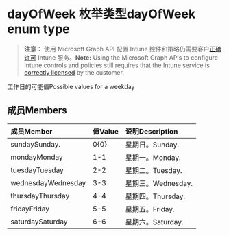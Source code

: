 # <a name="dayofweek-enum-type"></a><span data-ttu-id="29347-101">dayOfWeek 枚举类型</span><span class="sxs-lookup"><span data-stu-id="29347-101">dayOfWeek enum type</span></span>

> <span data-ttu-id="29347-102">**注意：** 使用 Microsoft Graph API 配置 Intune 控件和策略仍需要客户[正确许可](https://go.microsoft.com/fwlink/?linkid=839381) Intune 服务。</span><span class="sxs-lookup"><span data-stu-id="29347-102">**Note:** Using the Microsoft Graph APIs to configure Intune controls and policies still requires that the Intune service is [correctly licensed](https://go.microsoft.com/fwlink/?linkid=839381) by the customer.</span></span>

<span data-ttu-id="29347-103">工作日的可能值</span><span class="sxs-lookup"><span data-stu-id="29347-103">Possible values for a weekday</span></span>
## <a name="members"></a><span data-ttu-id="29347-104">成员</span><span class="sxs-lookup"><span data-stu-id="29347-104">Members</span></span>
|<span data-ttu-id="29347-105">成员</span><span class="sxs-lookup"><span data-stu-id="29347-105">Member</span></span>|<span data-ttu-id="29347-106">值</span><span class="sxs-lookup"><span data-stu-id="29347-106">Value</span></span>|<span data-ttu-id="29347-107">说明</span><span class="sxs-lookup"><span data-stu-id="29347-107">Description</span></span>|
|:---|:---|:---|
|<span data-ttu-id="29347-108">sunday</span><span class="sxs-lookup"><span data-stu-id="29347-108">Sunday.</span></span>|<span data-ttu-id="29347-109">0</span><span class="sxs-lookup"><span data-stu-id="29347-109">{0}</span></span>|<span data-ttu-id="29347-110">星期日。</span><span class="sxs-lookup"><span data-stu-id="29347-110">Sunday.</span></span>|
|<span data-ttu-id="29347-111">monday</span><span class="sxs-lookup"><span data-stu-id="29347-111">Monday</span></span>|<span data-ttu-id="29347-112">1</span><span class="sxs-lookup"><span data-stu-id="29347-112">-1</span></span>|<span data-ttu-id="29347-113">星期一。</span><span class="sxs-lookup"><span data-stu-id="29347-113">Monday.</span></span>|
|<span data-ttu-id="29347-114">tuesday</span><span class="sxs-lookup"><span data-stu-id="29347-114">Tuesday</span></span>|<span data-ttu-id="29347-115">2</span><span class="sxs-lookup"><span data-stu-id="29347-115">-2</span></span>|<span data-ttu-id="29347-116">星期二。</span><span class="sxs-lookup"><span data-stu-id="29347-116">Tuesday.</span></span>|
|<span data-ttu-id="29347-117">wednesday</span><span class="sxs-lookup"><span data-stu-id="29347-117">Wednesday</span></span>|<span data-ttu-id="29347-118">3</span><span class="sxs-lookup"><span data-stu-id="29347-118">-3</span></span>|<span data-ttu-id="29347-119">星期三。</span><span class="sxs-lookup"><span data-stu-id="29347-119">Wednesday.</span></span>|
|<span data-ttu-id="29347-120">thursday</span><span class="sxs-lookup"><span data-stu-id="29347-120">Thursday</span></span>|<span data-ttu-id="29347-121">4</span><span class="sxs-lookup"><span data-stu-id="29347-121">-4</span></span>|<span data-ttu-id="29347-122">星期四。</span><span class="sxs-lookup"><span data-stu-id="29347-122">Thursday.</span></span>|
|<span data-ttu-id="29347-123">friday</span><span class="sxs-lookup"><span data-stu-id="29347-123">Friday</span></span>|<span data-ttu-id="29347-124">5</span><span class="sxs-lookup"><span data-stu-id="29347-124">-5</span></span>|<span data-ttu-id="29347-125">星期五。</span><span class="sxs-lookup"><span data-stu-id="29347-125">Friday.</span></span>|
|<span data-ttu-id="29347-126">saturday</span><span class="sxs-lookup"><span data-stu-id="29347-126">Saturday</span></span>|<span data-ttu-id="29347-127">6</span><span class="sxs-lookup"><span data-stu-id="29347-127">-6</span></span>|<span data-ttu-id="29347-128">星期六。</span><span class="sxs-lookup"><span data-stu-id="29347-128">Saturday.</span></span>|



